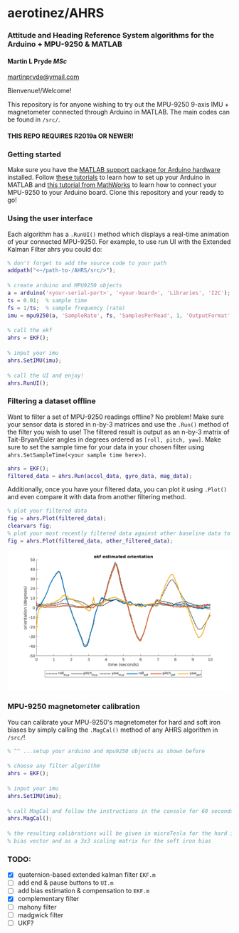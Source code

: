 # aerotinez/AHRS
### Attitude and Heading Reference System algorithms for the Arduino + MPU-9250 & MATLAB
#### Martin L Pryde *MSc*

martinpryde@ymail.com

Bienvenue!/Welcome!

This repository is for anyone wishing to try out the MPU-9250 9-axis IMU + magnetometer connected through Arduino in MATLAB. The main codes can be found in `/src/`.
#### THIS REPO REQUIRES R2019a OR NEWER!

### Getting started
Make sure you have the [MATLAB support package for Arduino hardware](https://uk.mathworks.com/help/supportpkg/arduinoio/index.html?s_tid=CRUX_lftnav) installed. Follow [these tutorials](https://uk.mathworks.com/help/supportpkg/arduinoio/get-started-with-matlab-support-package-for-arduino-hardware.html) to learn how to set up your Arduino in MATLAB and [this tutorial from MathWorks](https://uk.mathworks.com/help/fusion/ug/Estimating-Orientation-Using-Inertial-Sensor-Fusion-and-MPU-9250.html) to learn how to connect your MPU-9250 to your Arduino board. Clone this repository and your ready to go!

### Using the user interface
Each algorithm has a `.RunUI()` method which displays a real-time animation of your connected MPU-9250. For example, to use run UI with the Extended Kalman Filter ahrs you could do:

```matlab
% don't forget to add the source code to your path
addpath("<~/path-to-/AHRS/src/>");

% create arduino and MPU9250 objects
a = arduino('<your-serial-port>', '<your-board>', 'Libraries', 'I2C');
ts = 0.01;  % sample time
fs = 1/ts;  % sample frequency (rate)
imu = mpu9250(a, 'SampleRate', fs, 'SamplesPerRead', 1, 'OutputFormat', 'matrix');

% call the ekf
ahrs = EKF();

% input your imu
ahrs.SetIMU(imu);

% call the UI and enjoy!
ahrs.RunUI();
```
### Filtering a dataset offline
Want to filter a set of MPU-9250 readings offline? No problem! Make sure your sensor data is stored in n-by-3 matrices and use the `.Run()` method of the filter you wish to use! The filtered result is output as an n-by-3 matrix of Tait-Bryan/Euler angles in degrees ordered as `[roll, pitch, yaw]`. Make sure to set the sample time for your data in your chosen filter using `ahrs.SetSampleTime(<your sample time here>)`.

```matlab
ahrs = EKF();
filtered_data = ahrs.Run(accel_data, gyro_data, mag_data);
```
Additionally, once you have your filtered data, you can plot it using `.Plot()` and even compare it with data from another filtering method.
```matlab
% plot your filtered data
fig = ahrs.Plot(filtered_data);
clearvars fig;
% plot your most recently filtered data against other baseline data to compare filter performace
fig = ahrs.Plot(filtered_data, other_filtered_data);
```
![offline dataset filtering using ekf example](https://github.com/aerotinez/AHRS/blob/master/docs/offline_ekf_test.png?raw=true)

### MPU-9250 magnetometer calibration
You can calibrate your MPU-9250's magnetometer for hard and soft iron biases by simply calling the `.MagCal()` method of any AHRS algorithm in `/src/`!
```matlab
% ^^ ...setup your arduino and mpu9250 objects as shown before

% choose any filter algorithm
ahrs = EKF();

% input your imu
ahrs.SetIMU(imu);

% call MagCal and follow the instructions in the console for 60 seconds
ahrs.MagCal();

% the resulting calibrations will be given in microTesla for the hard iron
% bias vector and as a 3x3 scaling matrix for the soft iron bias
```
### TODO:
- [x] quaternion-based extended kalman filter `EKF.m`
- [ ] add end & pause buttons to `UI.m` 
- [ ] add bias estimation & compensation to `EKF.m`
- [x] complementary filter
- [ ] mahony filter
- [ ] madgwick filter
- [ ] UKF?

